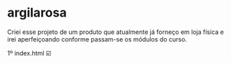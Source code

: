 # argilarosa

Criei esse projeto de um produto que  atualmente já forneço em loja física e irei aperfeiçoando conforme passam-se os módulos do curso. 

1º index.html ☑️
